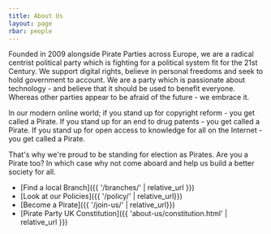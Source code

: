```yaml
---
title: About Us
layout: page
rbar: people
---
```


Founded in 2009 alongside Pirate Parties across Europe, we are a radical centrist political party which is fighting for a political system fit for the 21st Century. We support digital rights, believe in personal freedoms and seek to hold government to account. We are a party which is passionate about technology - and believe that it should be used to benefit everyone. Whereas other parties appear to be afraid of the future - we embrace it.

In our modern online world; if you stand up for copyright reform - you get called a Pirate. If you stand up for an end to drug patents - you get called a Pirate. If you stand up for open access to knowledge for all on the Internet - you get called a Pirate.

That's why we're proud to be standing for election as Pirates. Are you a Pirate too? In which case why not come aboard and help us build a better society for all.

* [Find a local Branch]({{ '/branches/' | relative_url }})
* [Look at our Policies]({{ '/policy/' | relative_url}})
* [Become a Pirate]({{ '/join-us/' | relative_url}})
* [Pirate Party UK Constitution]({{ 'about-us/constitution.html' | relative_url }})
